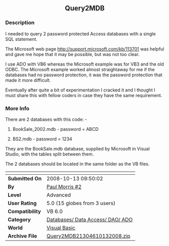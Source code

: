 ﻿<div align="center">

## Query2MDB


</div>

### Description

I needed to query 2 password protected Access databases with a single SQL statement.

The Microsoft web page http://support.microsoft.com/kb/113701 was helpful and gave me hope that it may be possible, but was not too clear.

I use ADO with VB6 whereas the Microsoft example was for VB3 and the old ODBC. The Microsoft example worked almost straightaway for me if the databases had no password protection, it was the password protection that made it more difficult.

Eventually after quite a bit of experimentation I cracked it and I thought I must share this with fellow coders in case they have the same requirement.
 
### More Info
 
There are 2 databases with this code: -

1. BookSale_2002.mdb  - password = ABCD

2. BS2.mdb       - password = 1234

They are the BookSale.mdb database, supplied by Microsoft in Visual Studio, with the tables split between them.

The 2 databases should be located in the same folder as the VB files.


<span>             |<span>
---                |---
**Submitted On**   |2008-10-13 09:50:02
**By**             |[Paul Morris \#2](https://github.com/Planet-Source-Code/PSCIndex/blob/master/ByAuthor/paul-morris-2.md)
**Level**          |Advanced
**User Rating**    |5.0 (15 globes from 3 users)
**Compatibility**  |VB 6\.0
**Category**       |[Databases/ Data Access/ DAO/ ADO](https://github.com/Planet-Source-Code/PSCIndex/blob/master/ByCategory/databases-data-access-dao-ado__1-6.md)
**World**          |[Visual Basic](https://github.com/Planet-Source-Code/PSCIndex/blob/master/ByWorld/visual-basic.md)
**Archive File**   |[Query2MDB21304610132008\.zip](https://github.com/Planet-Source-Code/paul-morris-2-query2mdb__1-71229/archive/master.zip)








